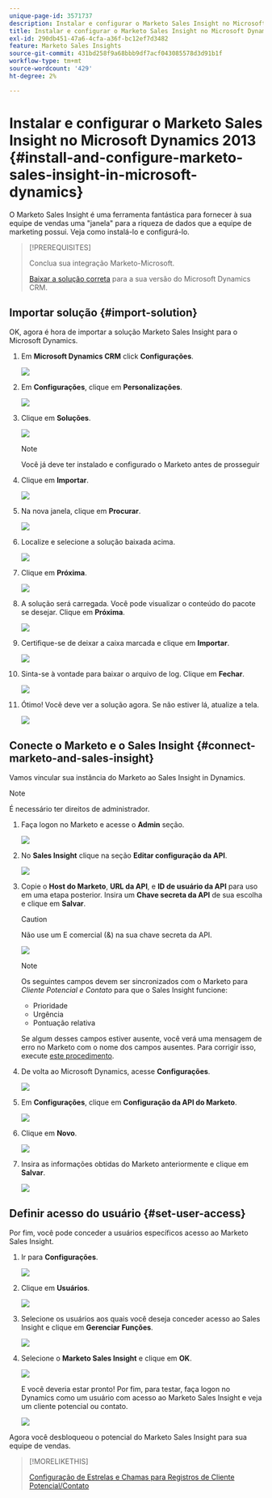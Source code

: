 ```yaml
---
unique-page-id: 3571737
description: Instalar e configurar o Marketo Sales Insight no Microsoft Dynamics 2013 - Documentação do Marketo - Documentação do produto
title: Instalar e configurar o Marketo Sales Insight no Microsoft Dynamics 2013
exl-id: 290db451-47a6-4cfa-a36f-bc12ef7d3482
feature: Marketo Sales Insights
source-git-commit: 431bd258f9a68bbb9df7acf043085578d3d91b1f
workflow-type: tm+mt
source-wordcount: '429'
ht-degree: 2%

---
```


# Instalar e configurar o Marketo Sales Insight no Microsoft Dynamics 2013 {#install-and-configure-marketo-sales-insight-in-microsoft-dynamics}

O Marketo Sales Insight é uma ferramenta fantástica para fornecer à sua equipe de vendas uma &quot;janela&quot; para a riqueza de dados que a equipe de marketing possui. Veja como instalá-lo e configurá-lo.

>[!PREREQUISITES]
>
>Conclua sua integração Marketo-Microsoft.
>
>[Baixar a solução correta](/help/marketo/product-docs/marketo-sales-insight/msi-for-microsoft-dynamics/installing/download-the-marketo-sales-insight-solution-for-microsoft-dynamics.md) para a sua versão do Microsoft Dynamics CRM.

## Importar solução {#import-solution}

OK, agora é hora de importar a solução Marketo Sales Insight para o Microsoft Dynamics.

1. Em **Microsoft Dynamics CRM** click **Configurações**.

   ![](assets/image2014-12-12-9-3a4-3a56.png)

1. Em **Configurações**, clique em **Personalizações**.

   ![](assets/image2014-12-12-9-3a5-3a6.png)

1. Clique em **Soluções**.

   ![](assets/image2014-12-12-9-3a5-3a17.png)

   >[!NOTE]
   >
   >Você já deve ter instalado e configurado o Marketo antes de prosseguir

1. Clique em **Importar**.

   ![](assets/image2014-12-12-9-3a5-3a27.png)

1. Na nova janela, clique em **Procurar**.

   ![](assets/image2014-12-12-9-3a5-3a36.png)

1. Localize e selecione a solução baixada acima.

   ![](assets/image2014-12-12-9-3a5-3a45.png)

1. Clique em **Próxima**.

   ![](assets/image2014-12-12-9-3a5-3a55.png)

1. A solução será carregada. Você pode visualizar o conteúdo do pacote se desejar. Clique em **Próxima**.

   ![](assets/image2014-12-12-9-3a6-3a10.png)

1. Certifique-se de deixar a caixa marcada e clique em **Importar**.

   ![](assets/image2014-12-12-9-3a6-3a19.png)

1. Sinta-se à vontade para baixar o arquivo de log. Clique em **Fechar**.

   ![](assets/image2014-12-12-9-3a6-3a29.png)

1. Ótimo! Você deve ver a solução agora. Se não estiver lá, atualize a tela.

   ![](assets/image2014-12-12-9-3a6-3a40.png)

## Conecte o Marketo e o Sales Insight {#connect-marketo-and-sales-insight}

Vamos vincular sua instância do Marketo ao Sales Insight in Dynamics.

>[!NOTE]
>
>É necessário ter direitos de administrador.

1. Faça logon no Marketo e acesse o **Admin** seção.

   ![](assets/image2014-12-12-9-3a6-3a50.png)

1. No **Sales Insight** clique na seção **Editar configuração da API**.

   ![](assets/image2014-12-12-9-3a7-3a0.png)

1. Copie o **Host do Marketo**, **URL da API**, e **ID de usuário da API** para uso em uma etapa posterior. Insira um **Chave secreta da API** de sua escolha e clique em **Salvar**.

   >[!CAUTION]
   >
   >Não use um E comercial (&amp;) na sua chave secreta da API.

   ![](assets/image2014-12-12-9-3a7-3a9.png)

   >[!NOTE]
   >
   >Os seguintes campos devem ser sincronizados com o Marketo para _Cliente Potencial e Contato_ para que o Sales Insight funcione:
   >
   >* Prioridade
   >* Urgência
   >* Pontuação relativa
   >
   >Se algum desses campos estiver ausente, você verá uma mensagem de erro no Marketo com o nome dos campos ausentes. Para corrigir isso, execute [este procedimento](/help/marketo/product-docs/marketo-sales-insight/msi-for-microsoft-dynamics/setting-up-and-using/required-fields-for-syncing-marketo-with-dynamics.md).

1. De volta ao Microsoft Dynamics, acesse **Configurações**.

   ![](assets/image2014-12-12-9-3a7-3a25.png)

1. Em **Configurações**, clique em **Configuração da API do Marketo**.

   ![](assets/image2014-12-12-9-3a7-3a34.png)

1. Clique em **Novo**.

   ![](assets/image2014-12-12-9-3a8-3a8.png)

1. Insira as informações obtidas do Marketo anteriormente e clique em **Salvar**.

   ![](assets/image2014-12-12-9-3a8-3a17.png)

## Definir acesso do usuário {#set-user-access}

Por fim, você pode conceder a usuários específicos acesso ao Marketo Sales Insight.

1. Ir para **Configurações**.

   ![](assets/image2014-12-12-9-3a8-3a34.png)

1. Clique em **Usuários**.

   ![](assets/image2014-12-12-9-3a8-3a42.png)

1. Selecione os usuários aos quais você deseja conceder acesso ao Sales Insight e clique em **Gerenciar Funções**.

   ![](assets/image2014-12-12-9-3a9-3a13.png)

1. Selecione o **Marketo Sales Insight** e clique em **OK**.

   ![](assets/image2014-12-12-9-3a9-3a22.png)

   E você deveria estar pronto! Por fim, para testar, faça logon no Dynamics como um usuário com acesso ao Marketo Sales Insight e veja um cliente potencial ou contato.

   ![](assets/image2014-12-12-9-3a9-3a31.png)

Agora você desbloqueou o potencial do Marketo Sales Insight para sua equipe de vendas.

>[!MORELIKETHIS]
>
>[Configuração de Estrelas e Chamas para Registros de Cliente Potencial/Contato](/help/marketo/product-docs/marketo-sales-insight/msi-for-microsoft-dynamics/setting-up-and-using/setting-up-stars-and-flames-for-lead-contact-records.md)
